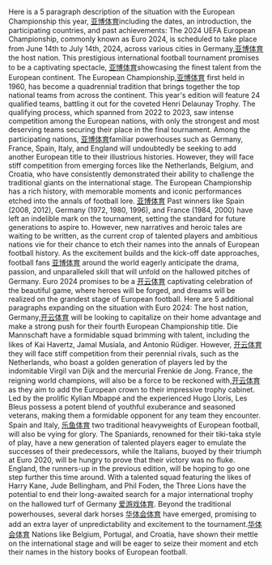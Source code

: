 Here is a 5 paragraph description of the situation with the European Championship this year, [亚博体育](https://yabo.ac)including the dates, an introduction, the participating countries, and past achievements:
The 2024 UEFA European Championship, commonly known as Euro 2024, is scheduled to take place from June 14th to July 14th, 2024, across various cities in Germany,[亚博体育](https://www.yabo.gg) the host nation. This prestigious international football tournament promises to be a captivating spectacle, [亚博体育](https://yabo-cc.com)showcasing the finest talent from the European continent.
The European Championship,[亚博体育](https://yabo.ph) first held in 1960, has become a quadrennial tradition that brings together the top national teams from across the continent. This year's edition will feature 24 qualified teams, battling it out for the coveted Henri Delaunay Trophy. The qualifying process, which spanned from 2022 to 2023, saw intense competition among the European nations, with only the strongest and most deserving teams securing their place in the final tournament.
Among the participating nations, [亚博体育](https://www.f9yb.com)familiar powerhouses such as Germany, France, Spain, Italy, and England will undoubtedly be seeking to add another European title to their illustrious histories. However, they will face stiff competition from emerging forces like the Netherlands, Belgium, and Croatia, who have consistently demonstrated their ability to challenge the traditional giants on the international stage.
The European Championship has a rich history, with memorable moments and iconic performances etched into the annals of football lore. [亚博体育](https://www.chapmansauction.com) Past winners like Spain (2008, 2012), Germany (1972, 1980, 1996), and France (1984, 2000) have left an indelible mark on the tournament, setting the standard for future generations to aspire to. However, new narratives and heroic tales are waiting to be written, as the current crop of talented players and ambitious nations vie for their chance to etch their names into the annals of European football history.
As the excitement builds and the kick-off date approaches, football fans [亚博体育](https://www.altoklibre.com) around the world eagerly anticipate the drama, passion, and unparalleled skill that will unfold on the hallowed pitches of Germany. Euro 2024 promises to be a [开云体育](http://www.kaiyun-cc.com) captivating celebration of the beautiful game, where heroes will be forged, and dreams will be realized on the grandest stage of European football.
Here are 5 additional paragraphs expanding on the situation with Euro 2024:
The host nation, Germany,[开云体育](https://www.kobebryantshoes10.com)  will be looking to capitalize on their home advantage and make a strong push for their fourth European Championship title. Die Mannschaft have a formidable squad brimming with talent, including the likes of Kai Havertz, Jamal Musiala, and Antonio Rüdiger. However, [开云体育](https://www.otakunoie.com) they will face stiff competition from their perennial rivals, such as the Netherlands, who boast a golden generation of players led by the indomitable Virgil van Dijk and the mercurial Frenkie de Jong.
France, the reigning world champions, will also be a force to be reckoned with,[开云体育](https://kaga-rc.com)  as they aim to add the European crown to their impressive trophy cabinet. Led by the prolific Kylian Mbappé and the experienced Hugo Lloris, Les Bleus possess a potent blend of youthful exuberance and seasoned veterans, making them a formidable opponent for any team they encounter.
Spain and Italy, [乐鱼体育](https://www.leyu.ac) two traditional heavyweights of European football, will also be vying for glory. The Spaniards, renowned for their tiki-taka style of play, have a new generation of talented players eager to emulate the successes of their predecessors, while the Italians, buoyed by their triumph at Euro 2020, will be hungry to prove that their victory was no fluke.
England, the runners-up in the previous edition, will be hoping to go one step further this time around. With a talented squad featuring the likes of Harry Kane, Jude Bellingham, and Phil Foden, the Three Lions have the potential to end their long-awaited search for a major international trophy on the hallowed turf of Germany [爱游戏体育](https://www.ayx.ac).
Beyond the traditional powerhouses, several dark horses [华体会体育](https://www.hth.ac) have emerged, promising to add an extra layer of unpredictability and excitement to the tournament.[华体会体育](http://www.ngc-china.com)  Nations like Belgium, Portugal, and Croatia, have shown their mettle on the international stage and will be eager to seize their moment and etch their names in the history books of European football.
